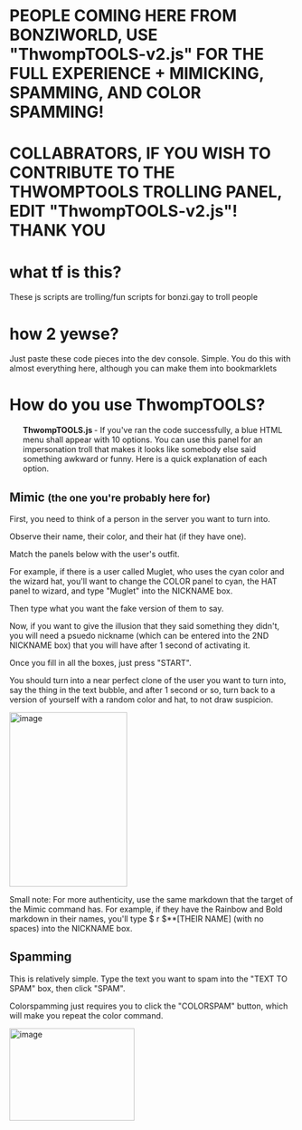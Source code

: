 <h1>PEOPLE COMING HERE FROM BONZIWORLD, USE "ThwompTOOLS-v2.js" FOR THE FULL EXPERIENCE + MIMICKING, SPAMMING, AND COLOR SPAMMING!</h1>
<h1>COLLABRATORS, IF YOU WISH TO CONTRIBUTE TO THE THWOMPTOOLS TROLLING PANEL, EDIT "ThwompTOOLS-v2.js"! THANK YOU</h1>

<h1>what tf is this?</h1>
<p>These js scripts are trolling/fun scripts for bonzi.gay to troll people</p>
<h1>how 2 yewse?</h1>
Just paste these code pieces into the dev console. Simple. You do this with almost everything here, although you can make them into bookmarklets
<h1>How do you use ThwompTOOLS?</h1>
<ul><b>ThwompTOOLS.js
</b> - If you've ran the code successfully, a blue HTML menu shall appear with 10 options. You can use this panel for an impersonation troll that makes it looks like somebody else said something awkward or funny. Here is a quick explanation of each option. </ul>
<h2>Mimic <small>(the one you're probably here for)</small></h2>        
<p>First, you need to think of a person in the server you want to turn into. </p> <p> Observe their name, their color, and their hat (if they have one).</p> <p> Match the panels below with the user's outfit.</p> <p> For example, if there is a user called Muglet, 
  who uses the cyan color and the wizard hat, you'll want to change the COLOR panel to cyan, the HAT panel to wizard, and type "Muglet" into the NICKNAME box. </p> <p>  Then type what you want the fake version of them to say. </p> <p>  Now, if you want to give the illusion that they said something they didn't, you will need a psuedo nickname (which can be entered into the 2ND NICKNAME box) that you will have after 1 second of activating it. </p> <p>  Once you fill in all the boxes, just press "START". </p> <p> You should turn into a near perfect clone of the user you want to turn into, say the thing in the text bubble, and after 1 second or so, turn back to a version of yourself with a random color and hat, to not draw suspicion.</p>
  <img width="208" height="308" alt="image" src="https://github.com/user-attachments/assets/5d123628-0bd6-4215-8698-01ac0c85c940" />

<P>Small note: For more authenticity, use the same markdown that the target of the Mimic command has. For example, if they have the Rainbow and Bold markdown in their names, you'll type $ r $**[THEIR NAME] (with no spaces) into the NICKNAME box.</P>
</ul>
<h2>Spamming</h2>
<p>This is relatively simple. Type the text you want to spam into the "TEXT TO SPAM" box, then click "SPAM".</p>
<p>Colorspamming just requires you to click the "COLORSPAM" button, which will make you repeat the color command.</p>
<img width="221" height="163" alt="image" src="https://github.com/user-attachments/assets/0e6ee307-255f-4e81-9e8c-aebfc71acbf4" />








